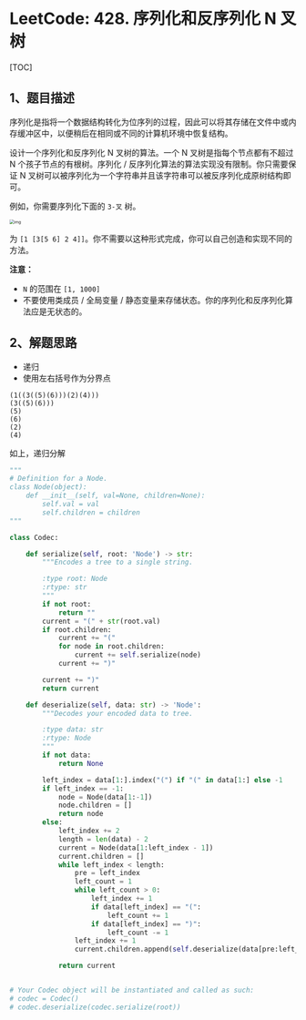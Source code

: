 # LeetCode: 428. 序列化和反序列化 N 叉树

[TOC]

## 1、题目描述

序列化是指将一个数据结构转化为位序列的过程，因此可以将其存储在文件中或内存缓冲区中，以便稍后在相同或不同的计算机环境中恢复结构。

设计一个序列化和反序列化 N 叉树的算法。一个 N 叉树是指每个节点都有不超过 N 个孩子节点的有根树。序列化 / 反序列化算法的算法实现没有限制。你只需要保证 N 叉树可以被序列化为一个字符串并且该字符串可以被反序列化成原树结构即可。

例如，你需要序列化下面的 `3-叉` 树。

<img src="http://markdown-images-1251766755.cos.ap-beijing.myqcloud.com/notebook/2019-12-29-150442.png" alt="img" style="zoom:50%;" />



 

为 `[1 [3[5 6] 2 4]]`。你不需要以这种形式完成，你可以自己创造和实现不同的方法。

 

**注意：**

-   `N` 的范围在 `[1, 1000]`
-   不要使用类成员 / 全局变量 / 静态变量来存储状态。你的序列化和反序列化算法应是无状态的。



## 2、解题思路

-   递归
-   使用左右括号作为分界点

```
(1((3((5)(6)))(2)(4)))
(3((5)(6)))
(5)
(6)
(2)
(4)
```

如上，递归分解

```python
"""
# Definition for a Node.
class Node(object):
    def __init__(self, val=None, children=None):
        self.val = val
        self.children = children
"""

class Codec:

    def serialize(self, root: 'Node') -> str:
        """Encodes a tree to a single string.

        :type root: Node
        :rtype: str
        """
        if not root:
            return ""
        current = "(" + str(root.val)
        if root.children:
            current += "("
            for node in root.children:
                current += self.serialize(node)
            current += ")"

        current += ")"
        return current

    def deserialize(self, data: str) -> 'Node':
        """Decodes your encoded data to tree.

        :type data: str
        :rtype: Node
        """
        if not data:
            return None

        left_index = data[1:].index("(") if "(" in data[1:] else -1
        if left_index == -1:
            node = Node(data[1:-1])
            node.children = []
            return node
        else:
            left_index += 2
            length = len(data) - 2
            current = Node(data[1:left_index - 1])
            current.children = []
            while left_index < length:
                pre = left_index
                left_count = 1
                while left_count > 0:
                    left_index += 1
                    if data[left_index] == "(":
                        left_count += 1
                    if data[left_index] == ")":
                        left_count -= 1
                left_index += 1
                current.children.append(self.deserialize(data[pre:left_index]))

            return current


# Your Codec object will be instantiated and called as such:
# codec = Codec()
# codec.deserialize(codec.serialize(root))
```

